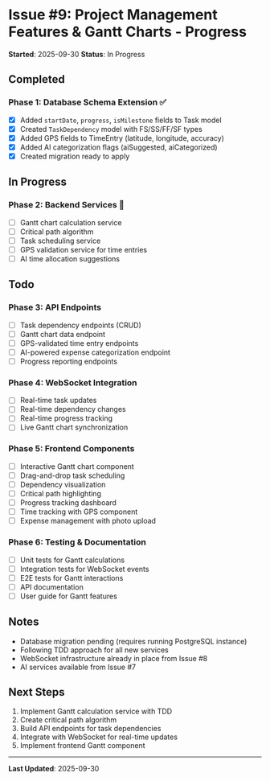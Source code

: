 # Issue #9: Project Management Features & Gantt Charts - Progress

**Started**: 2025-09-30
**Status**: In Progress

## Completed

### Phase 1: Database Schema Extension ✅
- [x] Added `startDate`, `progress`, `isMilestone` fields to Task model
- [x] Created `TaskDependency` model with FS/SS/FF/SF types
- [x] Added GPS fields to TimeEntry (latitude, longitude, accuracy)
- [x] Added AI categorization flags (aiSuggested, aiCategorized)
- [x] Created migration ready to apply

## In Progress

### Phase 2: Backend Services 🚧
- [ ] Gantt chart calculation service
- [ ] Critical path algorithm
- [ ] Task scheduling service
- [ ] GPS validation service for time entries
- [ ] AI time allocation suggestions

## Todo

### Phase 3: API Endpoints
- [ ] Task dependency endpoints (CRUD)
- [ ] Gantt chart data endpoint
- [ ] GPS-validated time entry endpoints
- [ ] AI-powered expense categorization endpoint
- [ ] Progress reporting endpoints

### Phase 4: WebSocket Integration
- [ ] Real-time task updates
- [ ] Real-time dependency changes
- [ ] Real-time progress tracking
- [ ] Live Gantt chart synchronization

### Phase 5: Frontend Components
- [ ] Interactive Gantt chart component
- [ ] Drag-and-drop task scheduling
- [ ] Dependency visualization
- [ ] Critical path highlighting
- [ ] Progress tracking dashboard
- [ ] Time tracking with GPS component
- [ ] Expense management with photo upload

### Phase 6: Testing & Documentation
- [ ] Unit tests for Gantt calculations
- [ ] Integration tests for WebSocket events
- [ ] E2E tests for Gantt interactions
- [ ] API documentation
- [ ] User guide for Gantt features

## Notes

- Database migration pending (requires running PostgreSQL instance)
- Following TDD approach for all new services
- WebSocket infrastructure already in place from Issue #8
- AI services available from Issue #7

## Next Steps

1. Implement Gantt calculation service with TDD
2. Create critical path algorithm
3. Build API endpoints for task dependencies
4. Integrate with WebSocket for real-time updates
5. Implement frontend Gantt component

---
**Last Updated**: 2025-09-30
